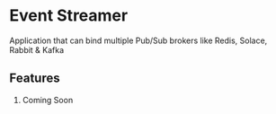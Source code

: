 # Event Streamer
Application that can bind multiple Pub/Sub brokers like Redis, Solace, Rabbit & Kafka

## Features
1. Coming Soon